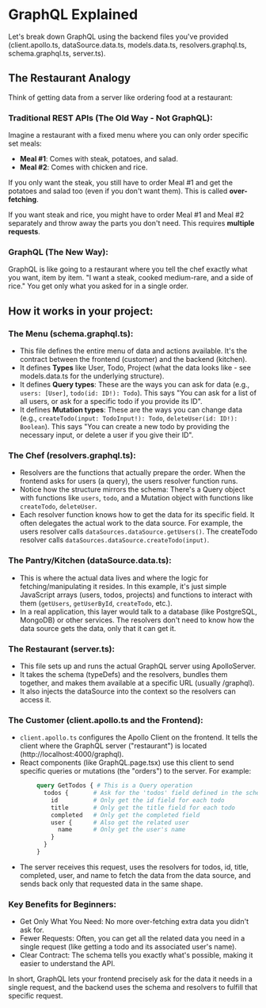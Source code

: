 # GraphQL Explained

Let's break down GraphQL using the backend files you've provided (client.apollo.ts, dataSource.data.ts, models.data.ts, resolvers.graphql.ts, schema.graphql.ts, server.ts).

## The Restaurant Analogy

Think of getting data from a server like ordering food at a restaurant:

### Traditional REST APIs (The Old Way - Not GraphQL):

Imagine a restaurant with a fixed menu where you can only order specific set meals:
- **Meal #1**: Comes with steak, potatoes, and salad.
- **Meal #2**: Comes with chicken and rice.

If you only want the steak, you still have to order Meal #1 and get the potatoes and salad too (even if you don't want them). This is called **over-fetching**.

If you want steak and rice, you might have to order Meal #1 and Meal #2 separately and throw away the parts you don't need. This requires **multiple requests**.

### GraphQL (The New Way):

GraphQL is like going to a restaurant where you tell the chef exactly what you want, item by item. "I want a steak, cooked medium-rare, and a side of rice." You get only what you asked for in a single order.

## How it works in your project:

### The Menu (schema.graphql.ts):
- This file defines the entire menu of data and actions available. It's the contract between the frontend (customer) and the backend (kitchen).
- It defines **Types** like User, Todo, Project (what the data looks like - see models.data.ts for the underlying structure).
- It defines **Query types**: These are the ways you can ask for data (e.g., `users: [User]`, `todo(id: ID!): Todo`). This says "You can ask for a list of all users, or ask for a specific todo if you provide its ID".
- It defines **Mutation types**: These are the ways you can change data (e.g., `createTodo(input: TodoInput!): Todo`, `deleteUser(id: ID!): Boolean`). This says "You can create a new todo by providing the necessary input, or delete a user if you give their ID".

### The Chef (resolvers.graphql.ts):
- Resolvers are the functions that actually prepare the order. When the frontend asks for users (a query), the users resolver function runs.
- Notice how the structure mirrors the schema: There's a Query object with functions like `users`, `todo`, and a Mutation object with functions like `createTodo`, `deleteUser`.
- Each resolver function knows how to get the data for its specific field. It often delegates the actual work to the data source. For example, the users resolver calls `dataSources.dataSource.getUsers()`. The createTodo resolver calls `dataSources.dataSource.createTodo(input)`.

### The Pantry/Kitchen (dataSource.data.ts):
- This is where the actual data lives and where the logic for fetching/manipulating it resides. In this example, it's just simple JavaScript arrays (users, todos, projects) and functions to interact with them (`getUsers`, `getUserById`, `createTodo`, etc.).
- In a real application, this layer would talk to a database (like PostgreSQL, MongoDB) or other services. The resolvers don't need to know how the data source gets the data, only that it can get it.

### The Restaurant (server.ts):
- This file sets up and runs the actual GraphQL server using ApolloServer.
- It takes the schema (typeDefs) and the resolvers, bundles them together, and makes them available at a specific URL (usually /graphql).
- It also injects the dataSource into the context so the resolvers can access it.

### The Customer (client.apollo.ts and the Frontend):
- `client.apollo.ts` configures the Apollo Client on the frontend. It tells the client where the GraphQL server ("restaurant") is located (http://localhost:4000/graphql).
- React components (like GraphQL.page.tsx) use this client to send specific queries or mutations (the "orders") to the server. For example:

```graphql
        query GetTodos { # This is a Query operation
          todos {       # Ask for the 'todos' field defined in the schema
            id          # Only get the id field for each todo
            title       # Only get the title field for each todo
            completed   # Only get the completed field
            user {      # Also get the related user
              name      # Only get the user's name
            }
          }
        }
```

- The server receives this request, uses the resolvers for todos, id, title, completed, user, and name to fetch the data from the data source, and sends back only that requested data in the same shape.

### Key Benefits for Beginners:

- Get Only What You Need: No more over-fetching extra data you didn't ask for.
- Fewer Requests: Often, you can get all the related data you need in a single request (like getting a todo and its associated user's name).
- Clear Contract: The schema tells you exactly what's possible, making it easier to understand the API.

In short, GraphQL lets your frontend precisely ask for the data it needs in a single request, and the backend uses the schema and resolvers to fulfill that specific request.